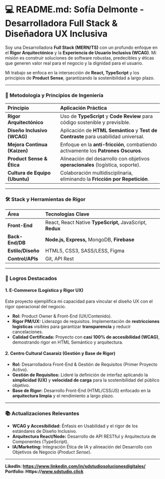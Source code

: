# 💻 README.md: Sofía Delmonte - Desarrolladora Full Stack & Diseñadora UX Inclusiva

Soy una Desarrolladora **Full Stack (MERN/TS)** con un profundo enfoque en el **Rigor Arquitectónico** y la **Experiencia de Usuario Inclusiva (WCAG)**. Mi misión es construir soluciones de software robustas, predecibles y éticas que generen valor real para el negocio y la dignidad para el usuario.

Mi trabajo se enfoca en la intersección de **React, TypeScript** y los principios de **Product Sense**, garantizando la sostenibilidad a largo plazo.

---

### 🧠 Metodología y Principios de Ingeniería

| Principio | Aplicación Práctica |
| :--- | :--- |
| **Rigor Arquitectónico** | Uso de **TypeScript** y **Code Review** para código sostenible y previsible. |
| **Diseño Inclusivo (WCAG)** | Aplicación de **HTML Semántico** y **Test de Contraste** para usabilidad universal. |
| **Mejora Continua (Kaizen)** | Enfoque en la **anti-fricción**, combatiendo activamente los **Patrones Oscuros**. |
| **Product Sense & Ética** | Alineación del desarrollo con objetivos **operacionales** (logística, soporte). |
| **Cultura de Equipo (Ubuntu)** | Colaboración multidisciplinaria, eliminando la **Fricción por Repetición**. |

---


### 🛠️ Stack y Herramientas de Rigor

| Área | Tecnologías Clave |
| :--- | :--- |
| **Front-End** | React, React Native **TypeScript,** JavaScript, **Redux** |
| **Back-End/DB** | **Node.js, Express,** MongoDB, **Firebase** |
| **Estilo/Diseño** | HTML5, CSS3, SASS/LESS, Figma |
| **Control/APIs** | Git, API Rest |

---

### 💼 Logros Destacados

#### 1. E-Commerce (Logística y Rigor UX)

Este proyecto ejemplifica mi capacidad para vincular el diseño UX con el rigor operacional del negocio.

* **Rol:** Product Owner & Front-End (UX/Contenido).
* **Rigor PM/UX:** Liderazgo de requisitos. Implementación de **restricciones logísticas** visibles para garantizar **transparencia** y reducir cancelaciones.
* **Calidad Certificada:** Proyecto con **casi 100% de accesibilidad (WCAG)**, demostrando rigor en HTML Semántico y arquitectura.

#### 2. Centro Cultural Casaraiz (Gestión y Base de Rigor)

* **Rol:** Desarrolladora Front-End & Gestión de Requisitos (Primer Proyecto Activo).
* **Gestión de Requisitos:** Lideré la definición de interfaz aplicando la **simplicidad (UX)** y **velocidad de carga** para la sostenibilidad del público objetivo.
* **Base de Rigor:** Desarrollo Front-End (HTML/CSS/JS) enfocado en la **arquitectura limpia** y el rendimiento a largo plazo.

---

### 📚 Actualizaciones Relevantes

* **WCAG y Accesibilidad:** Énfasis en Usabilidad y el rigor de los estándares de Diseño Inclusivo.
* **Arquitectura React/Node:** Desarrollo de API RESTful y Arquitectura de Componentes (TypeScript).
* **IA/Marketing:** Integración Ética de IA y alineación del Desarrollo con Objetivos de Negocio (*Product Sense*).

---

**LikedIn: https://www.linkedin.com/in/sdstudiosolucionesdigitales/** 
**Portfolio: Https://www.sdstudio.click**